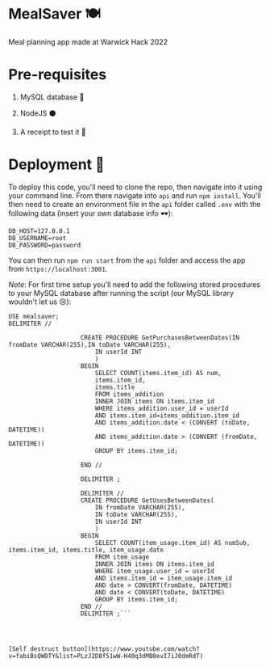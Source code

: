 # MealSaver 🍽️
Meal planning app made at Warwick Hack 2022
# Pre-requisites
1. MySQL database 🏬

2. NodeJS ⚫

3. A receipt to test it 💯

# Deployment 🚀
To deploy this code, you'll need to clone the repo, then navigate into it using your command line. From there navigate into `api` and run `npm install`. You'll then need to create an environment file in the `api` folder called `.env` with the following data (insert your own database info 🕶️):
```
DB_HOST=127.0.0.1
DB_USERNAME=root
DB_PASSWORD=password
```
You can then run `npm run start` from the `api` folder and access the app from `https://localhost:3001`.

*Note*: For first time setup you'll need to add the following stored procedures to your MySQL database after running the script (our MySQL library wouldn't let us 😢):
```
USE mealsaver;
DELIMITER //
                    
                    CREATE PROCEDURE GetPurchasesBetweenDates(IN fromDate VARCHAR(255),IN toDate VARCHAR(255),
                        IN userId INT
                        )
                    BEGIN
                        SELECT COUNT(items.item_id) AS num, 
                        items.item_id, 
                        items.title 
                        FROM items_addition 
                        INNER JOIN items ON items.item_id 
                        WHERE items_addition.user_id = userId 
                        AND items.item_id=items_addition.item_id 
                        AND items_addition.date < (CONVERT (toDate, DATETIME))
                        AND items_addition.date > (CONVERT (fromDate, DATETIME))
                        GROUP BY items.item_id;
                    
                    END //
                    
                    DELIMITER ;
                                        
                    DELIMITER //
                    CREATE PROCEDURE GetUsesBetweenDates(
                    	IN fromDate VARCHAR(255),
                        IN toDate VARCHAR(255),
                        IN userId INT
                        )
                    BEGIN
                        SELECT COUNT(item_usage.item_id) AS numSub, items.item_id, items.title, item_usage.date
                        FROM item_usage
                        INNER JOIN items ON items.item_id
                        WHERE item_usage.user_id = userId
                        AND items.item_id = item_usage.item_id
                        AND date > CONVERT(fromDate, DATETIME) 
                        AND date < CONVERT(toDate, DATETIME)
                        GROUP BY items.item_id;
                    END //
                    DELIMITER ;```




[Self destruct button](https://www.youtube.com/watch?v=fabiBsQWDTY&list=PLzJ2D8f51wW-H40q3dMB0evI7iJ0dmRdT)

